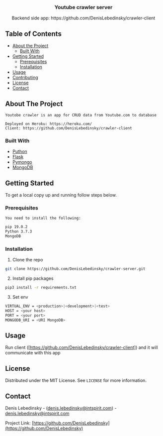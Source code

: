 
<!-- PROJECT LOGO -->
<br />
<p align="center">
  <h3 align="center">Youtube crawler server</h3>

  <p align="center">
    Backend side app: https://github.com/DenisLebedinsky/crawler-client 
  </p>
</p>



<!-- TABLE OF CONTENTS -->
## Table of Contents

* [About the Project](#about-the-project)
  * [Built With](#built-with)
* [Getting Started](#getting-started)
  * [Prerequisites](#prerequisites)
  * [Installation](#installation)
* [Usage](#usage)
* [Contributing](#contributing)
* [License](#license)
* [Contact](#contact)



<!-- ABOUT THE PROJECT -->
## About The Project

	Youtobe crawler is an app for CRUD data from Youtube.com to database
 
	Deployed on Heroku: https://heroku.com/
	Client: https://github.com/DenisLebedinsky/crawler-client


### Built With

* [Puthon](https://www.python.org/)
* [Flask](http://flask.pocoo.org/)
* [Pymongo](https://api.mongodb.com/python/current/)
* [MongoDB](https://www.mlab.com/)



<!-- GETTING STARTED -->
## Getting Started


To get a local copy up and running follow steps below.


### Prerequisites

	You need to install the following:

```sh
pip 19.0.2
Python 3.7.3
MongoDB 
```

### Installation

1. Clone the repo
```sh
git clone https://github.com/DenisLebedinsky/crawler-server.git
```
2. Install pip packages
```sh
pip3 install -r requirements.txt
```
3. Set env 
```sh
VIRTUAL_ENV = <production>|<development>|<test> 
HOST = <your host>
PORT = <your port>
MONGODB_URI = <URI MongoDB>
```



<!-- USAGE EXAMPLES -->
## Usage

Run client ([https://github.com/DenisLebedinsky/crawler-client]) and it will communicate with this app



<!-- LICENSE -->
## License

Distributed under the MIT License. See `LICENSE` for more information.


<!-- CONTACT -->
## Contact

Denis Lebedinsky - (denis.lebedinsky@intspirit.com) - denis.lebedinsky@intspirit.com

Project Link: [https://github.com/DenisLebedinsky](https://github.com/DenisLebedinsky)
